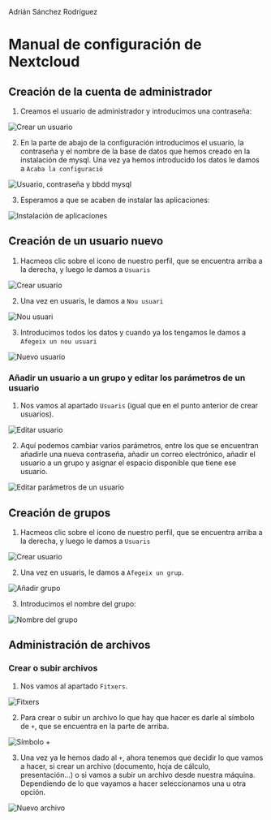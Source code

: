 Adrián Sánchez Rodríguez

# Manual de configuración de Nextcloud

## Creación de la cuenta de administrador

1. Creamos el usuario de administrador y introducimos una contraseña:

![Crear un usuario](imagenes/crearusuario.png)

2. En la parte de abajo de la configuración introducimos el usuario, la contraseña y el nombre de la base de datos que hemos creado en la instalación de mysql. Una vez ya hemos introducido los datos le damos a `Acaba la configuració`

![Usuario, contraseña y bbdd mysql](imagenes/usuariomysql.png)

3. Esperamos a que se acaben de instalar las aplicaciones:

![Instalación de aplicaciones](imagenes/instalacionaplicaciones.png)

## Creación de un usuario nuevo

1. Hacmeos clic sobre el icono de nuestro perfil, que se encuentra arriba a la derecha, y luego le damos a `Usuaris`

  ![Crear usuario](imagenes/crearusuarionc.png)

2. Una vez en usuaris, le damos a `Nou usuari`

![Nou usuari](imagenes/usuarionextcloud.png)

3. Introducimos todos los datos y cuando ya los tengamos le damos a `Afegeix un nou usuari`

![Nuevo usuario](imagenes/newuser.png)

### Añadir un usuario a un grupo y editar los parámetros de un usuario

1. Nos vamos al apartado `Usuaris` (igual que en el punto anterior de crear usuarios).

![Editar usuario](imagenes/editarusuario.jpg)

2. Aquí podemos cambiar varios parámetros, entre los que se encuentran añadirle una nueva contraseña, añadir un correo electrónico, añadir el usuario a un grupo y asignar el espacio disponible que tiene ese usuario.

![Editar parámetros de un usuario](imagenes/editarparametrosusuario.jpg)

## Creación de grupos

1. Hacmeos clic sobre el icono de nuestro perfil, que se encuentra arriba a la derecha, y luego le damos a `Usuaris`

  ![Crear usuario](imagenes/crearusuarionc.png)

2. Una vez en usuaris, le damos a `Afegeix un grup`.

![Añadir grupo](imagenes/añadirgrupo.png)

3. Introducimos el nombre del grupo:

![Nombre del grupo](imagenes/grupo1.png)

## Administración de archivos
### Crear o subir archivos
1. Nos vamos al apartado `Fitxers`.

![Fitxers](imagenes/fitxers.png)

2. Para crear o subir un archivo lo que hay que hacer es darle al símbolo de `+`, que se encuentra en la parte de arriba.

  ![Símbolo +](imagenes/+.png)

3. Una vez ya le hemos dado al `+`, ahora tenemos que decidir lo que vamos a hacer, si crear un archivo (documento, hoja de cálculo, presentación...) o si vamos a subir un archivo desde nuestra máquina. Dependiendo de lo que vayamos a hacer seleccionamos una u otra opción.

  ![Nuevo archivo](imagenes/nuevoarchivo.png)
